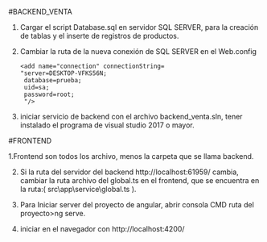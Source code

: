 #BACKEND_VENTA

1.	Cargar el script Database.sql en servidor SQL SERVER, para la creación de tablas y el inserte de registros de productos.

2.	Cambiar la ruta de la nueva conexión de SQL SERVER en el Web.config

       <connectionStrings>
    
        <add name="connection" connectionString=
        "server=DESKTOP-VFKS56N;
         database=prueba;
         uid=sa;
         password=root;
         "/>  
         
      </connectionStrings>
      
3. iniciar servicio de backend con el archivo backend_venta.sln, tener instalado el programa de visual studio 2017 o mayor. 






#FRONTEND 

1.Frontend son todos los archivo, menos la carpeta que se llama backend.

2. Si la ruta del servidor del backend http://localhost:61959/ cambia, cambiar la ruta archivo del global.ts en el frontend, que se encuentra en la ruta:(          src\app\service\global.ts ).

3.	Para Iniciar server del proyecto de angular, abrir consola CMD ruta del proyecto>ng serve.

4.  iniciar en el navegador con http://localhost:4200/

